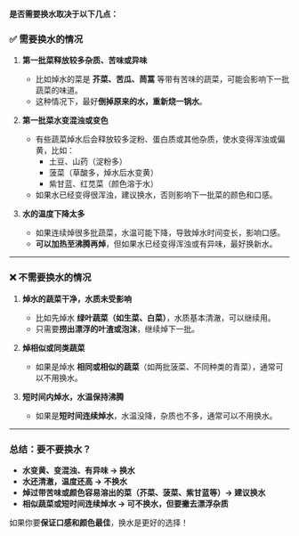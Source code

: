 **是否需要换水取决于以下几点：**  

### **✅ 需要换水的情况**
1. **第一批菜释放较多杂质、苦味或异味**
   - 比如焯水的菜是 **芥菜、苦瓜、茼蒿** 等带有苦味的蔬菜，可能会影响下一批蔬菜的味道。
   - 这种情况下，最好**倒掉原来的水，重新烧一锅水**。

2. **第一批菜水变混浊或变色**
   - 有些蔬菜焯水后会释放较多淀粉、蛋白质或其他杂质，使水变得浑浊或偏黄，比如：
     - 土豆、山药（淀粉多）
     - 菠菜（草酸多，焯水后水变黄）
     - 紫甘蓝、红苋菜（颜色溶于水）
   - 如果水已经变得很浑浊，建议换水，否则影响下一批菜的颜色和口感。

3. **水的温度下降太多**
   - 如果连续焯很多批蔬菜，水温可能下降，导致焯水时间变长，影响口感。
   - **可以加热至沸腾再焯**，但如果水已经变得浑浊或有异味，最好换新水。

---

### **❌ 不需要换水的情况**
1. **焯水的蔬菜干净，水质未受影响**
   - 比如先焯水 **绿叶蔬菜（如生菜、白菜）**，水质基本清澈，可以继续用。
   - 只需要**捞出漂浮的叶渣或泡沫**，继续焯下一批。

2. **焯相似或同类蔬菜**
   - 如果是焯水 **相同或相似的蔬菜**（如两批菠菜、不同种类的青菜），通常可以不用换水。

3. **短时间内焯水，水温保持沸腾**
   - 如果是**短时间连续焯水**，水温没降，杂质也不多，通常可以不用换水。

---

### **总结：要不要换水？**
- **水变黄、变混浊、有异味 → 换水**
- **水还清澈，温度还高 → 不换水**
- **焯过带苦味或颜色容易溶出的菜（芥菜、菠菜、紫甘蓝等）→ 建议换水**
- **相似蔬菜或短时间连续焯水 → 可不换水，但要撇去漂浮杂质**

如果你要**保证口感和颜色最佳**，换水是更好的选择！